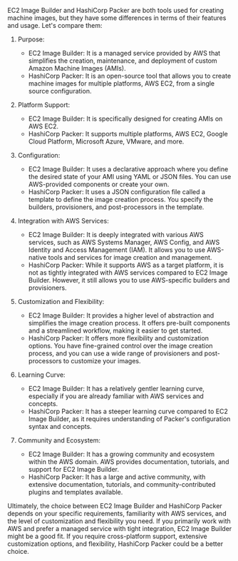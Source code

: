 EC2 Image Builder and HashiCorp Packer are both tools used for creating machine images, but they have some differences in terms of their features and usage. Let's compare them:

1. Purpose:
   - EC2 Image Builder: It is a managed service provided by AWS that simplifies the creation, maintenance, and deployment of custom Amazon Machine Images (AMIs).
   - HashiCorp Packer: It is an open-source tool that allows you to create machine images for multiple platforms,  AWS EC2, from a single source configuration.

2. Platform Support:
   - EC2 Image Builder: It is specifically designed for creating AMIs on AWS EC2.
   - HashiCorp Packer: It supports multiple platforms,  AWS EC2, Google Cloud Platform, Microsoft Azure, VMware, and more.

3. Configuration:
   - EC2 Image Builder: It uses a declarative approach where you define the desired state of your AMI using YAML or JSON files. You can use AWS-provided components or create your own.
   - HashiCorp Packer: It uses a JSON configuration file called a template to define the image creation process. You specify the builders, provisioners, and post-processors in the template.

4. Integration with AWS Services:
   - EC2 Image Builder: It is deeply integrated with various AWS services, such as AWS Systems Manager, AWS Config, and AWS Identity and Access Management (IAM). It allows you to use AWS-native tools and services for image creation and management.
   - HashiCorp Packer: While it supports AWS as a target platform, it is not as tightly integrated with AWS services compared to EC2 Image Builder. However, it still allows you to use AWS-specific builders and provisioners.

5. Customization and Flexibility:
   - EC2 Image Builder: It provides a higher level of abstraction and simplifies the image creation process. It offers pre-built components and a streamlined workflow, making it easier to get started.
   - HashiCorp Packer: It offers more flexibility and customization options. You have fine-grained control over the image creation process, and you can use a wide range of provisioners and post-processors to customize your images.

6. Learning Curve:
   - EC2 Image Builder: It has a relatively gentler learning curve, especially if you are already familiar with AWS services and concepts.
   - HashiCorp Packer: It has a steeper learning curve compared to EC2 Image Builder, as it requires understanding of Packer's configuration syntax and concepts.

7. Community and Ecosystem:
   - EC2 Image Builder: It has a growing community and ecosystem within the AWS domain. AWS provides documentation, tutorials, and support for EC2 Image Builder.
   - HashiCorp Packer: It has a large and active community, with extensive documentation, tutorials, and community-contributed plugins and templates available.

Ultimately, the choice between EC2 Image Builder and HashiCorp Packer depends on your specific requirements, familiarity with AWS services, and the level of customization and flexibility you need. If you primarily work with AWS and prefer a managed service with tight integration, EC2 Image Builder might be a good fit. If you require cross-platform support, extensive customization options, and flexibility, HashiCorp Packer could be a better choice.
